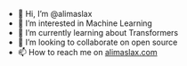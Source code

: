 - 👋 Hi, I’m @alimaslax
- 👀 I’m interested in Machine Learning
- 🌱 I’m currently learning about Transformers
- 💞️ I’m looking to collaborate on open source
- 📫 How to reach me on [alimaslax.com](https://alimaslax.com "Maslax's Homepage")

<!---
alimaslax/alimaslax is a ✨ special ✨ repository because its `README.md` (this file) appears on your GitHub profile.
You can click the Preview link to take a look at your changes.
--->
